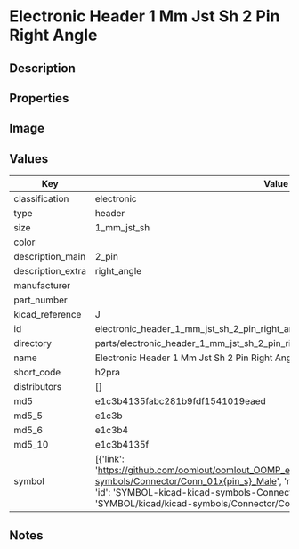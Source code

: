 # Electronic Header 1 Mm Jst Sh 2 Pin Right Angle

## Description

## Properties


## Image


## Values

| Key | Value |
| --- | --- |
| classification | electronic |
| type | header |
| size | 1_mm_jst_sh |
| color |  |
| description_main | 2_pin |
| description_extra | right_angle |
| manufacturer |  |
| part_number |  |
| kicad_reference | J |
| id | electronic_header_1_mm_jst_sh_2_pin_right_angle |
| directory | parts/electronic_header_1_mm_jst_sh_2_pin_right_angle |
| name | Electronic Header 1 Mm Jst Sh 2 Pin Right Angle |
| short_code | h2pra |
| distributors | [] |
| md5 | e1c3b4135fabc281b9fdf1541019eaed |
| md5_5 | e1c3b |
| md5_6 | e1c3b4 |
| md5_10 | e1c3b4135f |
| symbol | [{'link': 'https://github.com/oomlout/oomlout_OOMP_eda_V2/tree/main/SYMBOL/kicad/kicad-symbols/Connector/Conn_01x{pin_s}_Male', 'name': 'Connector : Conn_01x02_Male', 'id': 'SYMBOL-kicad-kicad-symbols-Connector-Conn_01x02_Male', 'directory': 'SYMBOL/kicad/kicad-symbols/Connector/Conn_01x02_Male/'}] |

## Notes

